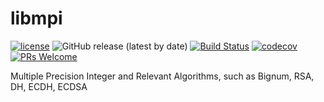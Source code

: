 # libmpi

[![license](https://img.shields.io/badge/license-Apache-brightgreen.svg?style=flat)](https://github.com/vxfury/libmpi/blob/master/LICENSE)
![GitHub release (latest by date)](https://img.shields.io/github/v/release/vxfury/libmpi?color=red&label=release)
[![Build Status](https://travis-ci.org/vxfury/libmpi.svg?branch=master)](https://travis-ci.org/vxfury/libmpi)
[![codecov](https://codecov.io/gh/vxfury/libmpi/branch/master/graph/badge.svg?token=FtsybxqPZU)](https://codecov.io/gh/vxfury/libmpi)
[![PRs Welcome](https://img.shields.io/badge/PRs-welcome-brightgreen.svg)](https://github.com/vxfury/libmpi/pulls)

Multiple Precision Integer and Relevant Algorithms, such as Bignum, RSA, DH, ECDH, ECDSA
